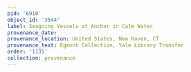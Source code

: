 ```yaml
---
pid: '6910'
object_id: '3544'
label: Seagoing Vessels at Anchor in Calm Water
provenance_date:
provenance_location: United States, New Haven, CT
provenance_text: Egmont Collection, Yale Library Transfer
order: '1135'
collection: provenance
---
```

